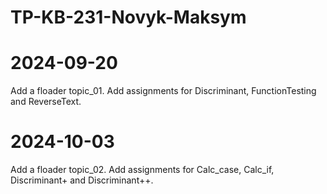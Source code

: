 # TP-KB-231-Novyk-Maksym
# 2024-09-20
Add a floader topic_01. Add assignments for Discriminant, FunctionTesting and ReverseText.

# 2024-10-03
Add a floader topic_02. Add assignments for Calc_case, Calc_if, Discriminant+ and Discriminant++.
